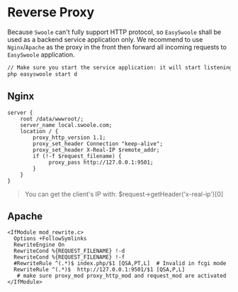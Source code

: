 # Reverse Proxy
Because `Swoole` can't fully support HTTP protocol, so `EasySwoole` shall be used as a backend service application only. We recommend
to use `Nginx`/`Apache` as the proxy in the front then forward all incoming requests to `EasySwoole` application.

```bash
// Make sure you start the service application: it will start listening at port 9501
php easyswoole start d
```

## Nginx
```
server {
    root /data/wwwroot/;
    server_name local.swoole.com;
    location / {
        proxy_http_version 1.1;
        proxy_set_header Connection "keep-alive";
        proxy_set_header X-Real-IP $remote_addr;
        if (!-f $request_filename) {
             proxy_pass http://127.0.0.1:9501;
        }
    }
}
```
> You can get the client's IP with: $request->getHeader('x-real-ip')[0]

## Apache
```
<IfModule mod_rewrite.c>
  Options +FollowSymlinks
  RewriteEngine On
  RewriteCond %{REQUEST_FILENAME} !-d
  RewriteCond %{REQUEST_FILENAME} !-f
  #RewriteRule ^(.*)$ index.php/$1 [QSA,PT,L]  # Invalid in fcgi mode
  RewriteRule ^(.*)$  http://127.0.0.1:9501/$1 [QSA,P,L]
   # make sure proxy_mod proxy_http_mod and request_mod are activated
</IfModule>
```